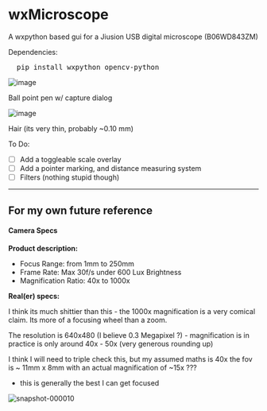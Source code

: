 # wxMicroscope
A wxpython based gui for a Jiusion USB digital microscope (B06WD843ZM)

Dependencies:

<pre>  pip install wxpython opencv-python </pre>

![image](https://github.com/user-attachments/assets/235fdbf1-b1f9-4410-aa93-cfbc0815760d)

Ball point pen w/ capture dialog

![image](https://github.com/user-attachments/assets/93624791-9da8-4bc9-9653-676e2a8ca3cc)

Hair (its very thin, probably ~0.10 mm)


To Do:
- [ ] Add a toggleable scale overlay
- [ ] Add a pointer marking, and distance measuring system
- [ ] Filters (nothing stupid though)

____

## For my own future reference

#### Camera Specs

<b>Product description:</b> 

- Focus Range: from 1mm to 250mm
- Frame Rate: Max 30f/s under 600 Lux Brightness
- Magnification Ratio: 40x to 1000x

<b>Real(er) specs:</b>

I think its much shittier than this - the 1000x magnification is a very comical claim. Its more of a focusing wheel than a zoom.

The resolution is 640x480 (I believe 0.3 Megapixel ?) - magnification is in practice is only around 40x - 50x (very generous rounding up)

I think I will need to triple check this, but my assumed maths is 40x the fov is ~ 11mm x 8mm with an actual magnification of ~15x ???



- this is generally the best I can get focused

![snapshot-000010](https://github.com/user-attachments/assets/057d7ee1-46bd-435e-9d6a-e0c04d46cbaf)

